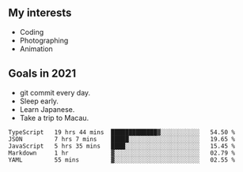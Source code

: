 ## My interests

- Coding
- Photographing
- Animation

## Goals in 2021

- git commit every day.
- Sleep early.
- Learn Japanese.
- Take a trip to Macau.

<!--START_SECTION:waka-->
```text
TypeScript   19 hrs 44 mins  █████████████▓░░░░░░░░░░░   54.50 % 
JSON         7 hrs 7 mins    █████░░░░░░░░░░░░░░░░░░░░   19.65 % 
JavaScript   5 hrs 35 mins   ████░░░░░░░░░░░░░░░░░░░░░   15.45 % 
Markdown     1 hr            ▓░░░░░░░░░░░░░░░░░░░░░░░░   02.79 % 
YAML         55 mins         ▓░░░░░░░░░░░░░░░░░░░░░░░░   02.55 % 
```
<!--END_SECTION:waka-->
